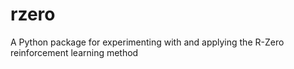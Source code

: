 # rzero
A Python package for experimenting with and applying the R-Zero reinforcement learning method
